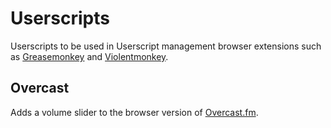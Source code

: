 # Userscripts

Userscripts to be used in Userscript management browser extensions such as [Greasemonkey](https://github.com/greasemonkey/greasemonkey) and [Violentmonkey](https://github.com/violentmonkey/violentmonkey).

## Overcast
Adds a volume slider to the browser version of [Overcast.fm](https://overcast.fm).